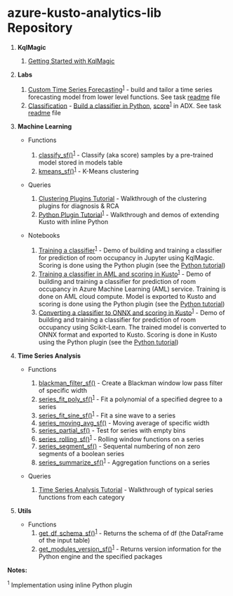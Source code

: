 # azure-kusto-analytics-lib Repository

1. **KqlMagic**

    1. [Getting Started with KqlMagic](./KqlMagic/Getting-Started-With-KqlMagic-on-ADX.ipynb)

1. **Labs**

    1. [Custom Time Series Forecasting](./Lab/Custom-Time-Series-Forcasting/Time-Series-Forcast-Walkthrough.csl)<sup>[1](#footnotes)</sup> - build and tailor a time series forecasting model from lower level functions. See task [readme](./Lab/Custom-Time-Series-Forcasting/Time-Series-Forcast-Readme.docx) file
    1. [Classification](./Lab/Classifier) - [Build a classifier in Python](./Lab/Classifier/Prediction-of-Room-Occupancy-from-Kusto-Table-with-Kqlmagic.ipynb), [score](./Lab/Classifier/Classifier-Scoring.csl)<sup>[1](#footnotes)</sup> in ADX. See task [readme](./Lab/Classifier/Classifier-Readme.docx) file

1. **Machine Learning**

    * Functions

        1. [classify_sf()](./ML/functions/classify.csl)<sup>[1](#footnotes)</sup> - Classify (aka score) samples by a pre-trained model stored in models table
        1. [kmeans_sf()](./ML/functions/kmeans.csl)<sup>[1](#footnotes)</sup> - K-Means clustering

    * Queries

        1. [Clustering Plugins Tutorial](./ML/queries/Clustering-Plugins-Tutorial.csl) - Walkthrough of the clustering plugins for diagnosis & RCA
        1. [Python Plugin Tutorial](./ML/queries/Python-Plugin-Tutorial.csl)<sup>[1](#footnotes)</sup> - Walkthrough and demos of extending Kusto with inline Python

    * Notebooks

        1. [Training a classifier](./ML/notebooks/Prediction-of-Room-Occupancy-from-Kusto-Table-with-Kqlmagic.ipynb)<sup>[1](#footnotes)</sup> - Demo of building and training a classifier for prediction of room occupancy in Jupyter using KqlMagic. Scoring is done using the Python plugin (see the [Python tutorial](./ML/queries/Python-Plugin-Tutorial.csl))
        1. [Training a classifier in AML and scoring in Kusto](./ML/notebooks/AML-ADX-Occupancy-Prediction-Pub.ipynb)<sup>[1](#footnotes)</sup> - Demo of building and training a classifier for prediction of room occupancy in Azure Machine Learning (AML) service. Training is done on AML cloud compute. Model is exported to Kusto and scoring is done using the Python plugin (see the [Python tutorial](./ML/queries/Python-Plugin-Tutorial.csl))
        1. [Converting a classifier to ONNX and scoring in Kusto](./ML/notebooks/ONNX-ADX-Occupancy-Prediction-Pub.ipynb)<sup>[1](#footnotes)</sup> - Demo of building and training a classifier for prediction of room occupancy using Scikit-Learn. The trained model is converted to ONNX format and exported to Kusto. Scoring is done in Kusto using the Python plugin (see the [Python tutorial](./ML/queries/Python-Plugin-Tutorial.csl))

1. **Time Series Analysis**

    * Functions

        1. [blackman_filter_sf()](./Series/functions/blackman_filter.csl) - Create a Blackman window low pass filter of specific width
        1. [series_fit_poly_sf()](./Series/functions/series_fit_poly.csl)<sup>[1](#footnotes)</sup> - Fit a polynomial of a specified degree to a series
        1. [series_fit_sine_sf()](./Series/functions/series_fit_sine.csl)<sup>[1](#footnotes)</sup> - Fit a sine wave to a series
        1. [series_moving_avg_sf()](./Series/functions/series_moving_avg.csl) - Moving average of specific width
        1. [series_partial_sf()](./Series/functions/series_partial.csl) - Test for series with empty bins
        1. [series_rolling_sf()](./Series/functions/series_rolling.csl)<sup>[1](#footnotes)</sup> - Rolling window functions on a series
        1. [series_segment_sf()](./Series/functions/series_segment.csl) - Sequental numbering of non zero segments of a boolean series
        1. [series_summarize_sf()](./Series/functions/series_summarize.csl)<sup>[1](#footnotes)</sup> - Aggregation functions on a series
    * Queries

        1. [Time Series Analysis Tutorial](./Series/queries/Time-Series-Analysis-Tutorial.csl) - Walkthrough of typical series functions from each category

1. **Utils**

    * Functions
        1. [get_df_schema_sf()](./Utils/functions/get_df_schema.csl)<sup>[1](#footnotes)</sup> - Returns the schema of df (the DataFrame of the input table)
        1. [get_modules_version_sf()](./Utils/functions/get_modules_version.csl)<sup>[1](#footnotes)</sup> - Returns version information for the Python engine and the specified packages



<f name="footnotes">

**Notes:**

<sup>1</sup> Implementation using inline Python plugin
</f>